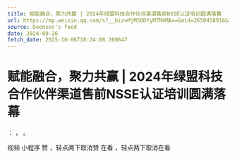 ```yaml
---
title: 赋能融合，聚力共赢 | 2024年绿盟科技合作伙伴渠道售前NSSE认证培训圆满落幕
url: https://mp.weixin.qq.com/s?__biz=MjM5ODYyMTM4MA==&mid=2650458916&idx=2&sn=6857573dad7393ec2d0c2d1a3d586875
source: Doonsec's feed
date: 2024-09-26
fetch_date: 2025-10-06T18:24:08.208647
---
```


# 赋能融合，聚力共赢 | 2024年绿盟科技合作伙伴渠道售前NSSE认证培训圆满落幕

：
，
。

视频
小程序
赞
，轻点两下取消赞
在看
，轻点两下取消在看